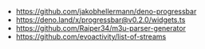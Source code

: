 - https://github.com/jakobhellermann/deno-progressbar
- https://deno.land/x/progressbar@v0.2.0/widgets.ts
- https://github.com/Raiper34/m3u-parser-generator
- https://github.com/evoactivity/list-of-streams
